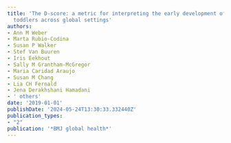 ```yaml
---
title: 'The D-score: a metric for interpreting the early development of infants and
  toddlers across global settings'
authors:
- Ann M Weber
- Marta Rubio-Codina
- Susan P Walker
- Stef Van Buuren
- Iris Eekhout
- Sally M Grantham-McGregor
- Maria Caridad Araujo
- Susan M Chang
- Lia CH Fernald
- Jena Derakhshani Hamadani
- ' others'
date: '2019-01-01'
publishDate: '2024-05-24T13:30:33.332440Z'
publication_types:
- "2"
publication: '*BMJ global health*'
---
```

